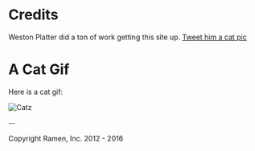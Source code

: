 # Credits

Weston Platter did a ton of work getting this site up.
[Tweet him a cat pic](https://twitter.com/home?status=Hey%20%40westonplatter%20you%20rock%20for%20your%20work%20on%20http%3A//docs.ramen.is!%20Here's%20a%20cat%20gif%20https%3A//thecatapi.com/api/images/get?format=src%26type=gif)

# A Cat Gif
Here is a cat gif:

![Catz](https://thecatapi.com/api/images/get?format=src&type=gif)


--

Copyright Ramen, Inc. 2012 - 2016
